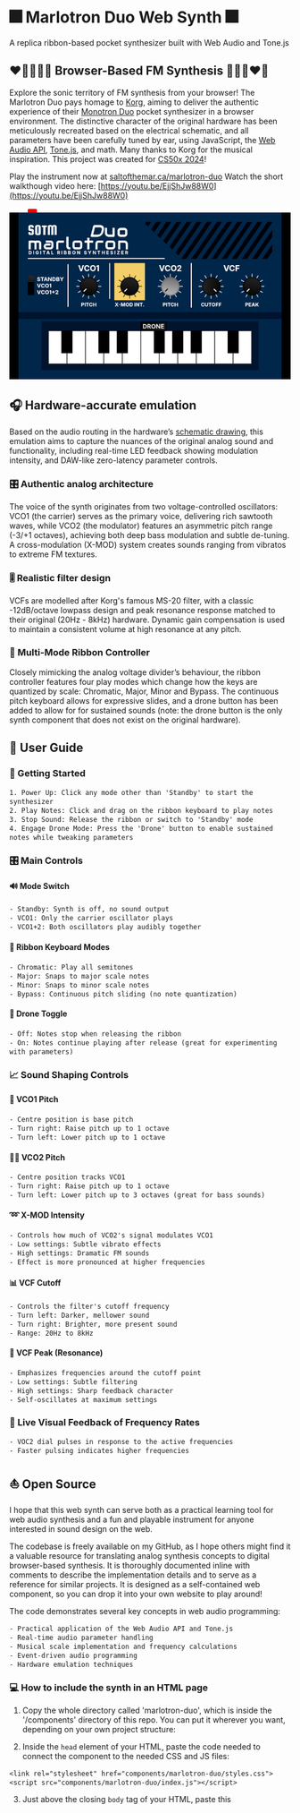 # 🎆 Marlotron Duo Web Synth 🎆
A replica ribbon-based pocket synthesizer built with Web Audio and Tone.js

## ❤️‍🔥💥🌈💫 Browser-Based FM Synthesis 💫🌈💥❤️‍🔥

Explore the sonic territory of FM synthesis from your browser! The Marlotron Duo pays homage to [Korg](https://www.korg.com), aiming to deliver the authentic experience of their [Monotron Duo](https://www.korg.com/us/products/dj/monotron_duo/) pocket synthesizer in a browser environment. The distinctive character of the original hardware has been meticulously recreated based on the electrical schematic, and all parameters have been carefully tuned by ear, using JavaScript, the [Web Audio API](https://developer.mozilla.org/en-US/docs/Web/API/Web_Audio_API), [Tone.js](https://tonejs.github.io/), and math. Many thanks to Korg for the musical inspiration. This project was created for [CS50x 2024](#cs50x-2024-final-project)!

Play the instrument now at [saltofthemar.ca/marlotron-duo](https://marlotron.saltofthemar.ca)
Watch the short walkthough video here: [https://youtu.be/EjjShJw88W0](https://youtu.be/EjjShJw88W0)

![Image of the Marlotron Duo web synth.](assets/images/marlotron-duo-screen.png)

## 🎧 Hardware-accurate emulation 

Based on the audio routing in the hardware’s [schematic drawing](https://www.korg.com/us/support/download/product/0/109/#manual), this emulation aims to capture the nuances of the original analog sound and functionality, including real-time LED feedback showing modulation intensity, and DAW-like zero-latency parameter controls.

### 🎛 Authentic analog architecture
The voice of the synth originates from two voltage-controlled oscillators: VCO1 (the carrier) serves as the primary voice, delivering rich sawtooth waves, while VCO2 (the modulator) features an asymmetric pitch range (-3/+1 octaves), achieving both deep bass modulation and subtle de-tuning. A cross-modulation (X-MOD) system creates sounds ranging from vibratos to extreme FM textures.

### 🎚 Realistic filter design

VCFs are modelled after Korg's famous MS-20 filter, with a classic -12dB/octave lowpass design and peak resonance response matched to their original (20Hz - 8kHz) hardware. Dynamic gain compensation is used to maintain a consistent volume at high resonance at any pitch.

### 🎹 Multi-Mode Ribbon Controller

Closely mimicking the analog voltage divider’s behaviour, the ribbon controller features four play modes which change how the keys are quantized by scale: Chromatic, Major, Minor and Bypass. The continuous pitch keyboard allows for expressive slides, and a drone button has been added to allow for for sustained sounds (note: the drone button is the only synth component that does not exist on the original hardware).

## 📜 User Guide

### 🚀 Getting Started

    1. Power Up: Click any mode other than 'Standby' to start the synthesizer
    2. Play Notes: Click and drag on the ribbon keyboard to play notes
    3. Stop Sound: Release the ribbon or switch to 'Standby' mode
    4. Engage Drone Mode: Press the 'Drone' button to enable sustained notes while tweaking parameters

### 🎛 Main Controls

#### 🔊 Mode Switch

    - Standby: Synth is off, no sound output
    - VCO1: Only the carrier oscillator plays
    - VCO1+2: Both oscillators play audibly together

#### 🎹 Ribbon Keyboard Modes

    - Chromatic: Play all semitones
    - Major: Snaps to major scale notes
    - Minor: Snaps to minor scale notes
    - Bypass: Continuous pitch sliding (no note quantization)

#### 🎼 Drone Toggle

    - Off: Notes stop when releasing the ribbon
    - On: Notes continue playing after release (great for experimenting with parameters)

### 📈 Sound Shaping Controls

#### 🎵 VCO1 Pitch

    - Centre position is base pitch
    - Turn right: Raise pitch up to 1 octave
    - Turn left: Lower pitch up to 1 octave

#### 🎵🎵 VCO2 Pitch

    - Centre position tracks VCO1
    - Turn right: Raise pitch up to 1 octave
    - Turn left: Lower pitch up to 3 octaves (great for bass sounds)

#### ➿ X-MOD Intensity

    - Controls how much of VCO2's signal modulates VCO1
    - Low settings: Subtle vibrato effects
    - High settings: Dramatic FM sounds
    - Effect is more pronounced at higher frequencies

#### 📊 VCF Cutoff

    - Controls the filter's cutoff frequency
    - Turn left: Darker, mellower sound
    - Turn right: Brighter, more present sound
    - Range: 20Hz to 8kHz

#### 🌋 VCF Peak (Resonance)

    - Emphasizes frequencies around the cutoff point
    - Low settings: Subtle filtering
    - High settings: Sharp feedback character
    - Self-oscillates at maximum settings

### 🚨 Live Visual Feedback of Frequency Rates

    - VOC2 dial pulses in response to the active frequencies
    - Faster pulsing indicates higher frequencies

## ⛵ Open Source

I hope that this web synth can serve both as a practical learning tool for web audio synthesis and a fun and playable instrument for anyone interested in sound design on the web.

The codebase is freely available on my GitHub, as I hope others might find it a valuable resource for translating analog synthesis concepts to digital browser-based synthesis. It is thoroughly documented inline with comments to describe the implementation details and to serve as a reference for similar projects. It is designed as a self-contained web component, so you can drop it into your own website to play around!

The code demonstrates several key concepts in web audio programming:

    - Practical application of the Web Audio API and Tone.js
    - Real-time audio parameter handling
    - Musical scale implementation and frequency calculations
    - Event-driven audio programming
    - Hardware emulation techniques
    
### 💻 How to include the synth in an HTML page

1. Copy the whole directory called 'marlotron-duo', which is inside the '/components' directory of this repo. You can put it wherever you want, depending on your own project structure:

2. Inside the `head` element of your HTML, paste the code needed to connect the component to the needed CSS and JS files:
```
<link rel="stylesheet" href="components/marlotron-duo/styles.css">
<script src="components/marlotron-duo/index.js"></script>
```

3. Just above the closing `body` tag of your HTML, paste this <script>:
```
<script>
    document.addEventListener('DOMContentLoaded', () => {
        const container = document.getElementById('marlotron-duo-synth');
        MarlotronDuo.init(container);
    });
</script>
```

4. Finally, add a container element with an `id` of `marlotron-duo-synth` to your HTML:
```
<div id="marlotron-duo-synth"></div>
```

5. Save your changes, and you should now have a functional Marlotron Duo web synth on your page.

## 🧰 Code Guide

### 📦 Directory Structure
```
marlotron-duo/
│
├── index.html             # Main landing page with project description and synth embed
├── main.css               # Global styles for the landing page
│
└── components/
    └── marlotron-duo/     # Self-contained synth component
        ├── index.js       # Component initialization and registration
        ├── template.html  # Synth interface HTML template
        ├── styles.css     # Synth-specific styling
        │
        └── lib/               # Core synth functionality
            ├── dial.js        # Custom dial/knob control implementation
            ├── interface.js   # UI event handling and parameter management
            └── synth-core.js  # Audio engine and synthesis implementation
```   

### 📝 File Descriptions

```
    #### Root Level
        - index.html: Landing page that introduces the project and embeds the synth
        - main.css: Global styles for the landing page layout and typography
        
    #### Marlotron Duo Component
        - marlotron-duo/:
            - index.js: Component initialization and registration
            - template.html: Synth interface HTML template
            - styles.css: Synth-specific styling
            
    #### Library Files
        - marlotron-duo/lib/:
            - dial.js: DAW-like dial/knob control implementation
            - interface.js: UI event handling and parameter management
            - synth-core.js: Audio engine and synthesis implementation
                - Oscillator configuration and audio routing
                - Envelope handling and MS-20 filter emulation
                - Cross-modulation system
                - Musical scale handling
```

### ✨ Audio Signal Path
```
    VCO2 (Modulator)─→[VCA2]────→[Mixer]
    sawtooth               │       │
                           │       │
    VCO1 (Carrier)─→[VCA1]─┘       │
    sawtooth                       │
                                   ↓
                              [MS-20 VCF]
                             -12dB/octave
                                   │
                                   ↓
                         [Filter Compensation]
                                   │
                                   ↓
                             [Destination]
                              (Speakers)
```

### 🪢 Control Signal Path

#### ⚡ Oscillators
```
                        [Ribbon Position]───→[Note Calculator]───→[VCO1 Frequency]
                        │
                        └──→[Base Frequency]
                                ↑
    [VCO2 Pitch Slider]───→[Pitch Scaling]───┬──→[VCO2 Frequency]
    (-3/+1 octaves)                          │
                                             │
    [VCO1 Pitch Slider]───→[Pitch Scaling]───┘
    (±1 octave)
```

#### 🧨 X-MOD
```
    [X-MOD Slider]───→[Exponential Scaling]───→[xModGain]
        (^1.5)              │
                            ↓
    VCO2 Output───────→[VCO1 Frequency]
```

#### 🪩 Voltage Controlled Filters (VCFs)
```
    [VCF Cutoff Slider]───→[Exponential Scaling]───→[VCF Frequency]
    (20Hz - 8kHz)
```
```
    [VCF Peak Slider]───→[Exponential Scaling]───→[VCF Resonance]
    (Q: 0.5 - 50)                                      │
                                                       ↓
                                            [Filter Compensation Gain]
```

#### 🕹 Drone Button
```
    [Synth Mode]───→[VCA Gating]───→[VCA1/VCA2 Gains]
    [Drone Mode]──┘
```

## 🎓 CS50x 2024 Final Project

My journey into learning more JavaScript started out as a [final project](https://cs50.harvard.edu/x/2024/project/) for [CS50x 2024](https://cs50.harvard.edu/x/2024/), and quickly became a deep dive into web audio and synthesis. With serious time constraints, I decided to choose the idea that was most connected to my personal passion for electronic music and how it relates to programming. I had to pick something that would keep me burning the midnight oil as the deadline loomed closer, and FM synthesis was a sure bet.

I aimed to create a JavaScript replica of a small, simple, analog synthesizer I love made by Korg ([the Monotron Duo](https://www.korg.com/us/products/dj/monotron_duo/)) using the [Web Audio API](https://developer.mozilla.org/en-US/docs/Web/API/Web_Audio_API) and [Tone.js](https://tonejs.github.io/), emulating the [hardware specifications](https://www.korg.com/us/support/download/product/0/109/#manual) as closely as possible. I did bite off as much as I could chew without realizing it!

Following my heart allowed me to really engage with JavaScript, learn all about Tone.js and Web Audio API, and completely dissect an FM synthesizer based on its electrical schematic. This is very exciting!

After spending every spare moment fine tuning by ear the ranges of the oscillators and filters and translating that to code and mathematical calculations, I have never felt so intimate with an electronic instrument as I now do with my little synth. CS50 and Korg, thank you!

“Do what you love, you’ll never work a day in your life!”
 ~ [Letterkenny](https://www.youtube.com/watch?v=Z0sq3T5fErQ)

### 🛷 Built with an AI co-pilot

Note that AI was used to create this synth. It would be impossible to comment the code where it was used, since it helped me with everything. From assisting me to debug complex event listeners, to teaching me more concise syntax, to painstakingly reviewing the electrical schematics over and over again, to guiding me with the frequency and modulation calculations, to reviewing the code for best and DRYest practices, Claude 3.5 Sonnet was my invaluable co-pilot.

